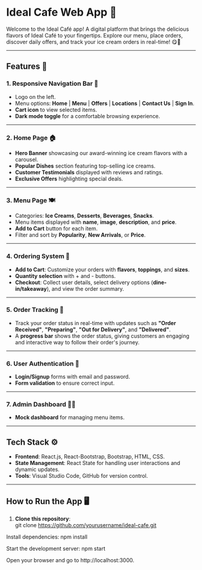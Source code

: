 # Ideal Cafe Web App 🍦<br/>
Welcome to the Ideal Café app! A digital platform that brings the delicious flavors of Ideal Café to your fingertips. Explore our menu, place orders, discover daily offers, and track your ice cream orders in real-time! 😋🍨<br/>
<hr/>

## Features 🚀<br/>

### 1. **Responsive Navigation Bar** 📱<br/>
- Logo on the left.<br/>
- Menu options: **Home** | **Menu** | **Offers** | **Locations** | **Contact Us** | **Sign In**.<br/>
- **Cart icon** to view selected items.<br/>
- **Dark mode toggle** for a comfortable browsing experience.<br/>
<hr/>

### 2. **Home Page** 🏠<br/>
- **Hero Banner** showcasing our award-winning ice cream flavors with a carousel.<br/>
- **Popular Dishes** section featuring top-selling ice creams.<br/>
- **Customer Testimonials** displayed with reviews and ratings.<br/>
- **Exclusive Offers** highlighting special deals.<br/>
<hr/>

### 3. **Menu Page** 🍽️<br/>
- Categories: **Ice Creams**, **Desserts**, **Beverages**, **Snacks**.<br/>
- Menu items displayed with **name**, **image**, **description**, and **price**.<br/>
- **Add to Cart** button for each item.<br/>
- Filter and sort by **Popularity**, **New Arrivals**, or **Price**.<br/>
<hr/>

### 4. **Ordering System** 🛒<br/>
- **Add to Cart**: Customize your orders with **flavors**, **toppings**, and **sizes**.<br/>
- **Quantity selection** with + and - buttons.<br/>
- **Checkout**: Collect user details, select delivery options (**dine-in/takeaway**), and view the order summary.<br/>
<hr/>

### 5. **Order Tracking** 📍<br/>
- Track your order status in real-time with updates such as **"Order Received"**, **"Preparing"**, **"Out for Delivery"**, and **"Delivered"**.<br/>
- A **progress bar** shows the order status, giving customers an engaging and interactive way to follow their order's journey.<br/>
<hr/>

### 6. **User Authentication** 🔑<br/>
- **Login/Signup** forms with email and password.<br/>
- **Form validation** to ensure correct input.<br/>
<hr/>

### 7. **Admin Dashboard** 👩‍💼<br/>
- **Mock dashboard** for managing menu items.<br/>
<hr/>

## Tech Stack ⚙️<br/>
- **Frontend**: React.js, React-Bootstrap, Bootstrap, HTML, CSS.<br/>
- **State Management**: React State for handling user interactions and dynamic updates.<br/>
- **Tools**: Visual Studio Code, GitHub for version control.<br/>

---

## How to Run the App 🖥️<br/>

1. **Clone this repository**:<br/>
   git clone https://github.com/yourusername/ideal-cafe.git


Install dependencies:
npm install

Start the development server:
npm start

Open your browser and go to http://localhost:3000.
